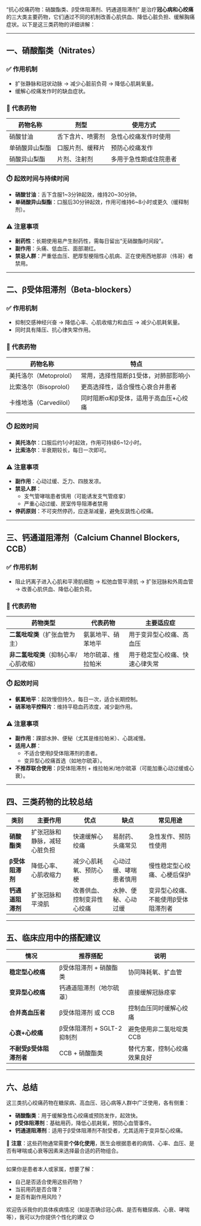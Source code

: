 “抗心绞痛药物：硝酸酯类、β受体阻滞剂、钙通道阻滞剂” 是治疗**冠心病和心绞痛**的三大类主要药物，它们通过不同的机制改善心肌供血、降低心脏负担、缓解胸痛症状。以下是这三类药物的详细讲解：

---

## 一、硝酸酯类（Nitrates）

### ✅ **作用机制**
- 扩张静脉和冠状动脉 → 减少心脏前负荷 → 降低心肌耗氧量。
- 缓解心绞痛发作时的缺血症状。

### 🧪 **代表药物**
| 药物名称 | 剂型 | 使用方式 |
|----------|------|-----------|
| 硝酸甘油 | 舌下含片、喷雾剂 | 急性心绞痛发作时使用 |
| 单硝酸异山梨酯 | 口服片剂、缓释片 | 预防心绞痛发作 |
| 硝酸异山梨酯 | 片剂、注射剂 | 多用于急性期或住院患者 |

### ⏱️ **起效时间与持续时间**
- **硝酸甘油**：舌下含服1~3分钟起效，维持20~30分钟。
- **单硝酸异山梨酯**：口服后30分钟起效，作用可维持6~8小时或更久（缓释制剂）。

### ⚠️ **注意事项**
- **耐药性**：长期使用易产生耐药性，需每日留出“无硝酸酯时间段”。
- **副作用**：头痛、低血压、面部潮红。
- **禁忌人群**：严重低血压、肥厚型梗阻性心肌病、正在使用西地那非（伟哥）者禁用。

---

## 二、β受体阻滞剂（Beta-blockers）

### ✅ **作用机制**
- 抑制交感神经兴奋 → 降低心率、心肌收缩力和血压 → 减少心肌耗氧量。
- 同时具有降压、抗心律失常作用。

### 🧪 **代表药物**
| 药物名称 | 特点 |
|----------|------|
| 美托洛尔（Metoprolol） | 常用，选择性阻断β1受体，对肺部影响小 |
| 比索洛尔（Bisoprolol） | 更高选择性，适合慢性心衰合并患者 |
| 卡维地洛（Carvedilol） | 同时阻断α和β受体，适用于高血压+心绞痛 |

### ⏱️ **起效时间**
- **美托洛尔**：口服后约1小时起效，作用可持续6~12小时。
- **比索洛尔**：半衰期较长，每日一次即可。

### ⚠️ **注意事项**
- **副作用**：心动过缓、乏力、四肢发凉。
- **禁忌人群**：
  - 支气管哮喘患者慎用（可能诱发支气管痉挛）
  - 严重心动过缓、房室传导阻滞者禁用
- **停药原则**：不可突然停药，应逐渐减量，避免反跳性心绞痛。

---

## 三、钙通道阻滞剂（Calcium Channel Blockers, CCB）

### ✅ **作用机制**
- 阻止钙离子进入心肌和平滑肌细胞 → 松弛血管平滑肌 → 扩张冠脉和外周血管 → 改善心肌供血、降低心脏负荷。

### 🧪 **代表药物**
| 药物类型 | 代表药物 | 主要适应症 |
|----------|------------|------------------|
| **二氢吡啶类**（扩张血管为主） | 氨氯地平、硝苯地平 | 用于变异型心绞痛、高血压 |
| **非二氢吡啶类**（抑制心率/心肌收缩） | 地尔硫䓬、维拉帕米 | 用于稳定型心绞痛、快速心律失常 |

### ⏱️ **起效时间**
- **氨氯地平**：起效慢但持久，每日一次，适合长期控制。
- **硝苯地平控释片**：维持平稳血药浓度，减少副作用。

### ⚠️ **注意事项**
- **副作用**：踝部水肿、便秘（尤其是维拉帕米）、心跳减慢。
- **适用人群**：
  - 不适合使用β受体阻滞剂的患者。
  - 变异型心绞痛首选（如地尔硫䓬）。
- **不推荐联合使用**：β受体阻滞剂 + 维拉帕米/地尔硫䓬（可能加重心动过缓或心衰）。

---

## 四、三类药物的比较总结

| 类别 | 主要作用 | 优点 | 缺点 | 常见用途 |
|------|----------|--------|--------|-------------|
| **硝酸酯类** | 扩张冠脉和静脉，减轻心脏负担 | 快速缓解心绞痛 | 易耐药、头痛常见 | 急性发作、预防性使用 |
| **β受体阻滞剂** | 降低心率、心肌收缩力 | 减少心肌耗氧、预防心梗 | 心动过缓、哮喘患者慎用 | 慢性稳定型心绞痛、心梗后保护 |
| **钙通道阻滞剂** | 扩张冠脉和平滑肌 | 改善供血、控制变异性心绞痛 | 水肿、便秘、心动过缓 | 变异型心绞痛、不能使用β受体阻滞剂者 |

---

## 五、临床应用中的搭配建议

| 情况 | 推荐搭配 | 说明 |
|------|------------|--------|
| **稳定型心绞痛** | β受体阻滞剂 + 硝酸酯类 | 协同降耗氧、扩血管 |
| **变异型心绞痛** | 钙通道阻滞剂（地尔硫䓬） | 直接缓解冠脉痉挛 |
| **合并高血压者** | β受体阻滞剂 或 CCB | 控制血压同时缓解心绞痛 |
| **心衰+心绞痛** | β受体阻滞剂 + SGLT-2抑制剂 | 避免使用非二氢吡啶类CCB |
| **不耐受β受体阻滞剂者** | CCB + 硝酸酯类 | 替代方案，控制心绞痛效果良好 |

---

## 六、总结

这三类抗心绞痛药物在糖尿病、高血压、冠心病等人群中广泛使用，各有侧重：

- **硝酸酯类**：用于缓解急性心绞痛或预防发作，起效快。
- **β受体阻滞剂**：基础用药，降低心肌耗氧，预防心血管事件。
- **钙通道阻滞剂**：适用于β受体阻滞剂不耐受者，尤其适用于变异型心绞痛。

📌 **注意**：这些药物通常需要**个体化使用**，医生会根据患者的病情、心率、血压、是否有哮喘或心衰等因素来选择最合适的药物组合。

---

如果你是患者本人或家属，想要了解：
- 自己是否适合使用这些药物？
- 当前用药是否合理？
- 是否有副作用风险？

欢迎告诉我你的具体疾病情况（如是否确诊冠心病、是否有糖尿病、心衰、哮喘等），我可以为你提供个性化的建议 😊